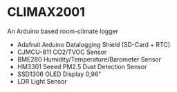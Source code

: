 # CLIMAX2001
An Arduino based room-climate logger

- Adafruit Arduino Datalogging Shield (SD-Card + RTC)
- CJMCU-811 CO2/TVOC Sensor
- BME280 Humidity/Temperature/Barometer Sensor
- HM3301 Seeed PM2.5 Dust Detection Sensor
- SSD1306 OLED Display 0,96"
- LDR Light Sensor
